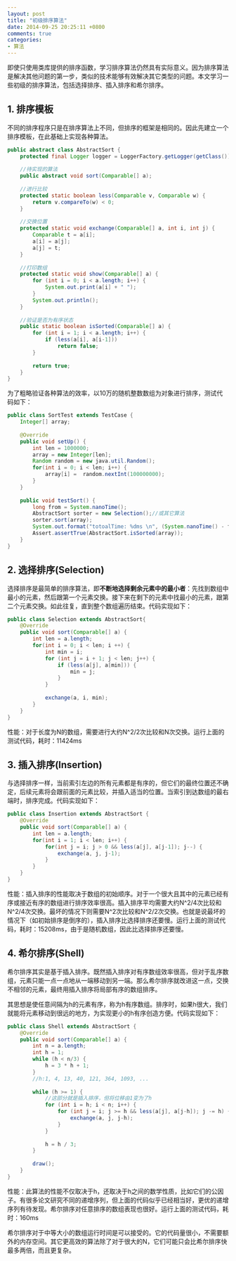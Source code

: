 ```yaml
---
layout: post
title: "初级排序算法"
date: 2014-09-25 20:25:11 +0800
comments: true
categories: 
- 算法
---
```

即使只使用类库提供的排序函数，学习排序算法仍然具有实际意义。因为排序算法是解决其他问题的第一步，类似的技术能够有效解决其它类型的问题。本文学习一些初级的排序算法，包括选择排序、插入排序和希尔排序。

<!--more-->
## 1. 排序模板
不同的排序程序只是在排序算法上不同，但排序的框架是相同的。因此先建立一个排序模板，在此基础上实现各种算法。

```java
public abstract class AbstractSort {
	protected final Logger logger = LoggerFactory.getLogger(getClass());
	
	//待实现的算法
	public abstract void sort(Comparable[] a);
	
	//进行比较
	protected static boolean less(Comparable v, Comparable w) {
		return v.compareTo(w) < 0;
	}
	
	//交换位置
	protected static void exchange(Comparable[] a, int i, int j) {
		Comparable t = a[i];
		a[i] = a[j];
		a[j] = t;
	}
	
	//打印数组
	protected static void show(Comparable[] a) {
		for (int i = 0; i < a.length; i++) {
			System.out.print(a[i] + " ");
		}
		System.out.println();
	}
	
	//验证是否为有序状态
	public static boolean isSorted(Comparable[] a) {
		for (int i = 1; i < a.length; i++) {
			if (less(a[i], a[i-1]))
				return false;
		}
		
		return true;
	}
}
```

为了粗略验证各种算法的效率，以10万的随机整数数组为对象进行排序，测试代码如下：

```java
public class SortTest extends TestCase {
	Integer[] array;
		
	@Override
	public void setUp() {
		int len = 1000000;
		array = new Integer[len];
		Random random = new java.util.Random();
		for(int i = 0; i < len; i++) {
			array[i] =  random.nextInt(100000000);
		}
	}
	
	public void testSort() {
		long from = System.nanoTime();
		AbstractSort sorter = new Selection();//或其它算法
		sorter.sort(array);
		System.out.format("totoalTime: %dms \n", (System.nanoTime() - from) / 1000000);		
		Assert.assertTrue(AbstractSort.isSorted(array));
	}
}
```

## 2. 选择排序(Selection)
选择排序是最简单的排序算法，即**不断地选择剩余元素中的最小者**：先找到数组中最小的元素，然后跟第一个元素交换。接下来在剩下的元素中找最小的元素，跟第二个元素交换。如此往复，直到整个数组遍历结束。代码实现如下：

```java
public class Selection extends AbstractSort{
	@Override
	public void sort(Comparable[] a) {
		int len = a.length;
		for(int i = 0; i < len; i ++) {
			int min = i;
			for (int j = i + 1; j < len; j++) {
				if (less(a[j], a[min])) {
					min = j;
				}
			}
			
			exchange(a, i, min);
		}
	}
}
```

性能：对于长度为N的数组，需要进行大约N^2/2次比较和N次交换。运行上面的测试代码，耗时：11424ms 

## 3. 插入排序(Insertion)
与选择排序一样，当前索引左边的所有元素都是有序的，但它们的最终位置还不确定，后续元素将会跟前面的元素比较，并插入适当的位置。当索引到达数组的最右端时，排序完成。代码实现如下：

```java
public class Insertion extends AbstractSort {
	@Override
	public void sort(Comparable[] a) {
		int len = a.length;
		for(int i = 1; i < len; i++) {
			for(int j = i; j > 0 && less(a[j], a[j-1]); j--) {
				exchange(a, j, j-1);
			}
		}
	}
}
```

性能：插入排序的性能取决于数组的初始顺序。对于一个很大且其中的元素已经有序或接近有序的数组进行排序效率很高。插入排序平均需要大约N^2/4次比较和N^2/4次交换。最坏的情况下则需要N^2次比较和N^2/2次交换。也就是说最坏的情况下（如初始排序是倒序的），插入排序比选择排序还要慢。运行上面的测试代码，耗时：15208ms，由于是随机数组，因此比选择排序还要慢。

## 4. 希尔排序(Shell)
希尔排序其实是基于插入排序。既然插入排序对有序数组效率很高，但对于乱序数组，元素只能一点一点地从一端移动到另一端。那么希尔排序就改进这一点，交换不相邻的元素，最终用插入排序将局部有序的数组排序。

其思想是使任意间隔为h的元素有序，称为h有序数组。排序时，如果h很大，我们就能将元素移动到很远的地方，为实现更小的h有序创造方便。代码实现如下：

```java
public class Shell extends AbstractSort {
	@Override
	public void sort(Comparable[] a) {
		int n = a.length;
		int h = 1;
		while (h < n/3) {
			h = 3 * h + 1;
		}
		//h:1, 4, 13, 40, 121, 364, 1093, ...
		
		while (h >= 1) {
			//这部分就是插入排序，但将位移由1变为了h
			for (int i = h; i < n; i++) {
				for (int j = i; j >= h && less(a[j], a[j-h]); j -= h) {
					exchange(a, j, j-h);
				}
			}
			
			h = h / 3;
		}
		
		draw();
	}
}
```	

性能：此算法的性能不仅取决于h，还取决于h之间的数学性质，比如它们的公因子。有很多论文研究不同的递增序列，但上面的代码似乎已经相当好，更优的递增序列有待发现。希尔排序对任意排序的数组表现也很好。运行上面的测试代码，耗时：160ms 

希尔排序对于中等大小的数组运行时间是可以接受的。它的代码量很小，不需要额外的内存空间。其它更高效的算法除了对于很大的N，它们可能只会比希尔排序快最多两倍，而且更复杂。
	